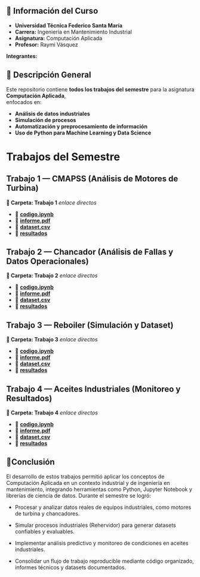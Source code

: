 


## 🏫 Información del Curso ##

- **Universidad Técnica Federico Santa María**  
- **Carrera:** Ingeniería en Mantenimiento Industrial  
- **Asignatura:** Computación Aplicada  
- **Profesor:** Raymi Vásquez  

**Integrantes:**


## 📌 Descripción General ##

Este repositorio contiene **todos los trabajos del semestre** para la asignatura **Computación Aplicada**,  
enfocados en:

- **Análisis de datos industriales**
- **Simulación de procesos**
- **Automatización y preprocesamiento de información**
- **Uso de Python para Machine Learning y Data Science**

# Trabajos del Semestre #

## Trabajo 1 — CMAPSS (Análisis de Motores de Turbina) ##

**📁 Carpeta: Trabajo 1**
 *enlace directos* 
- 🔗 [**codigo.ipynb**](https://github.com/cristian-conlab/Computacio-Aplicada-2/tree/aeec15d5d23005388c10914a24f97fd14f14dd95/TRABAJO%20(MOTORES)/Codigos)
- 🔗 [**informe.pdf**](https://github.com/cristian-conlab/Computacio-Aplicada-2/tree/aeec15d5d23005388c10914a24f97fd14f14dd95/TRABAJO%20(MOTORES)/Informes)
- 🔗 [**dataset.csv**](https://drive.google.com/drive/folders/1_xb5lDDAt6C5lFPALe8JYj2iV1sZA-Um?usp=drive_link)
- 🔗 [**resultados**](https://drive.google.com/drive/folders/1Mv1GHnkKccpI2ZLDFNRJKf8z9N8K1TWK?usp=drive_link)

## Trabajo 2 — Chancador (Análisis de Fallas y Datos Operacionales) ##

**📁 Carpeta: Trabajo 2**
 *enlace directos* 
- 🔗 [**codigo.ipynb**](https://github.com/cristian-conlab/Computacio-Aplicada-2/tree/aeec15d5d23005388c10914a24f97fd14f14dd95/TRABAJO%201(CHANCADOR)/Codigo)
- 🔗 [**informe.pdf**](https://github.com/cristian-conlab/Computacio-Aplicada-2/tree/aeec15d5d23005388c10914a24f97fd14f14dd95/TRABAJO%201(CHANCADOR)/Informes)
- 🔗 [**dataset.csv**](https://drive.google.com/drive/folders/1aQ61KRCHHewylZvKDPu1snXOlEPGeCJx?usp=drive_link)
- 🔗 [**resultados**]()


## Trabajo 3 — Reboiler (Simulación y Dataset) ##

**📁 Carpeta: Trabajo 3**
 *enlace directos* 
- 🔗 [**codigo.ipynb**](https://github.com/cristian-conlab/Computacio-Aplicada-2/tree/aeec15d5d23005388c10914a24f97fd14f14dd95/TRABAJO%202(%20REBOILER)/Codigos)
- 🔗 [**informe.pdf**](https://github.com/cristian-conlab/Computacio-Aplicada-2/tree/aeec15d5d23005388c10914a24f97fd14f14dd95/TRABAJO%202(%20REBOILER)/Informes)
- 🔗 [**dataset.csv**](https://drive.google.com/drive/folders/1iN3ZCV6KBkpagU4SAsI3qerW8u4es5L7?usp=drive_link)
- 🔗 [**resultados**](https://github.com/cristian-conlab/Computacio-Aplicada-2/tree/aeec15d5d23005388c10914a24f97fd14f14dd95/TRABAJO%202(%20REBOILER)/resultados)

## Trabajo 4 — Aceites Industriales (Monitoreo y Resultados) ##

**📁 Carpeta: Trabajo 4**
 *enlace directos* 
- 🔗 [**codigo.ipynb**]()
- 🔗 [**informe.pdf**]()
- 🔗 [**dataset.csv**](https://drive.google.com/drive/folders/14uwfYDCnxfGOOfywe1HV5e420XHyXpYq?usp=drive_link)
- 🔗 [**resultados**]()

## 🏁Conclusión ##

El desarrollo de estos trabajos permitió aplicar los conceptos de Computación Aplicada en un contexto industrial y de ingeniería en mantenimiento, integrando herramientas como Python, Jupyter Notebook y librerías de ciencia de datos.
Durante el semestre se logró:
- Procesar y analizar datos reales de equipos industriales, como motores de turbina y chancadores.

- Simular procesos industriales (Rehervidor) para generar datasets confiables y evaluables.

- Implementar análisis predictivo y monitoreo de condiciones en aceites industriales.

- Consolidar un flujo de trabajo reproducible mediante código organizado, informes técnicos y datasets documentados.


